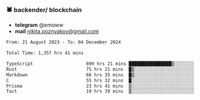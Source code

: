 ### 🕷 backender/ blockchain
- **telegram** @emoww
- **mail** nikita.poznyakov@gmail.com

<!--START_SECTION:waka-->

```txt
From: 21 August 2023 - To: 04 December 2024

Total Time: 1,357 hrs 41 mins

TypeScript                    899 hrs 21 mins ████████████████▒░░░░░░░░   65.99 %
Rust                          75 hrs 21 mins  █▒░░░░░░░░░░░░░░░░░░░░░░░   05.53 %
Markdown                      66 hrs 35 mins  █▒░░░░░░░░░░░░░░░░░░░░░░░   04.89 %
C                             55 hrs 32 mins  █░░░░░░░░░░░░░░░░░░░░░░░░   04.08 %
Prisma                        23 hrs 41 mins  ▒░░░░░░░░░░░░░░░░░░░░░░░░   01.74 %
Tact                          19 hrs 39 mins  ▒░░░░░░░░░░░░░░░░░░░░░░░░   01.44 %
```

<!--END_SECTION:waka-->





